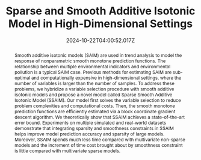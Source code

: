 ---
title: Sparse and Smooth Additive Isotonic Model in High-Dimensional Settings
publication_types:
  - "2"
authors:
  - admin
  - Yiqin Wang
  - Meng Wang
  - Beilun Wang
doi: https://doi.org/10.1007/s10994-024-06641-9
publication: Machine Learning
abstract: "Smooth additive isotonic models (SAIM) are used in trend analysis to model the response of nonparametric smooth monotone prediction functions. The relationship between multiple environmental indicators and environmental pollution is a typical SAIM case. Previous methods for estimating SAIM are sub-optimal and computationally expensive in high-dimensional settings, where the number of variables is larger than the number of samples. To address these problems, we hybridize a variable selection procedure with smooth additive isotonic models and propose a novel model called Sparse Smooth Additive Isotonic Model (SSAIM). Our model first solves the variable selection to reduce problem complexities and computational costs. Then, the smooth monotone prediction functions are efficiently estimated via a block coordinate gradient descent algorithm. We theoretically show that SSAIM achieves a state-of-the-art error bound. Experiments on multiple simulated and real-world datasets demonstrate that integrating sparsity and smoothness constraints in SSAIM helps improve model prediction accuracy and sparsity of large models. Moreover, SSAIM spends much less time compared with multivariate non-sparse models and the increment of time cost brought about by smoothness constraint is little compared with multivariate sparse models."
draft: false
featured: false
image:
  filename: featured
  focal_point: Smart
  preview_only: false
date: 2024-10-22T04:00:52.017Z

url_code: https://github.com/ZJQxxn/SSAIM
---